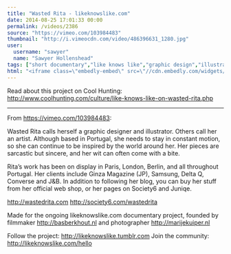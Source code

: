 ```yaml
---
title: "Wasted Rita - likeknowslike.com"
date: 2014-08-25 17:01:33 00:00
permalink: /videos/2386
source: "https://vimeo.com/103984483"
thumbnail: "http://i.vimeocdn.com/video/486396631_1280.jpg"
user:
  username: "sawyer"
  name: "Sawyer Hollenshead"
tags: ["short documentary","like knows like","graphic design","illustration"]
html: "<iframe class=\"embedly-embed\" src=\"//cdn.embedly.com/widgets/media.html?src=http%3A%2F%2Fplayer.vimeo.com%2Fvideo%2F103984483&wmode=transparent&src_secure=1&url=http%3A%2F%2Fvimeo.com%2F103984483&image=http%3A%2F%2Fi.vimeocdn.com%2Fvideo%2F486396631_1280.jpg&key=daaebf4d9cdd46779200162d0ca86e20&type=text%2Fhtml&schema=vimeo\" width=\"1280\" height=\"720\" scrolling=\"no\" frameborder=\"0\" allowfullscreen></iframe>"
---
```


Read about this project on Cool Hunting: http://www.coolhunting.com/culture/like-knows-like-on-wasted-rita.php

---

From https://vimeo.com/103984483:

Wasted Rita calls herself a graphic designer and illustrator. Others call her an artist. Although based in Portugal, she needs to stay in constant motion, so she can continue to be inspired by the world around her. Her pieces are sarcastic but sincere, and her wit can often come with a bite.

Rita’s work has been on display in Paris, London, Berlin, and all throughout Portugal. Her clients include Ginza Magazine (JP), Samsung, Delta Q, Converse and J&B. In addition to following her blog, you can buy her stuff from her official web shop, or her pages on Society6 and Juniqe.

http://wastedrita.com
http://society6.com/wastedrita

Made for the ongoing likeknowslike.com documentary project, founded by filmmaker http://basberkhout.nl and photographer http://marijekuiper.nl

Follow the project: http://likeknowslike.tumblr.com
Join the community: http://likeknowslike.com/hello